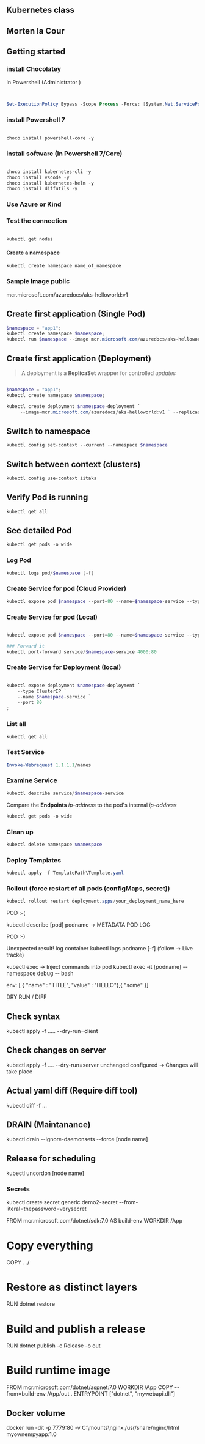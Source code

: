 ## Kubernetes class
## Morten la Cour

## Getting started

### install Chocolatey

In Powershell (Administrator
)
```powershell


Set-ExecutionPolicy Bypass -Scope Process -Force; [System.Net.ServicePointManager]::SecurityProtocol = [System.Net.ServicePointManager]::SecurityProtocol -bor 3072; iex ((New-Object System.Net.WebClient).DownloadString('https://chocolatey.org/install.ps1'))

```

### install Powershell 7

```powershell

choco install powershell-core -y

```

### install software (In Powershell 7/Core)

```powershell

choco install kubernetes-cli -y
choco install vscode -y
choco install kubernetes-helm -y
choco install diffutils -y

```

### Use Azure or Kind



### Test the connection 

```powershell

kubectl get nodes

```

#### Create a namespace

```powershell
kubectl create namespace name_of_namespace
```

### Sample Image public

mcr.microsoft.com/azuredocs/aks-helloworld:v1


## Create first application (Single Pod)

```powershell
$namespace = "app1";
kubectl create namespace $namespace;
kubectl run $namespace --image mcr.microsoft.com/azuredocs/aks-helloworld:v1 --namespace $namespace;

```

## Create first application (Deployment)
> A deployment is a **ReplicaSet** wrapper for controlled *updates*

```powershell

$namespace = "app1";
kubectl create namespace $namespace;

kubectl create deployment $namespace-deployment `
     --image=mcr.microsoft.com/azuredocs/aks-helloworld:v1 ` --replicas=3

```

## Switch to namespace

```powershell
kubectl config set-context --current --namespace $namespace
```

## Switch between context (clusters)

```powershell
kubectl config use-context iitaks
```

## Verify Pod is running

```powershell
kubectl get all
```

## See detailed Pod 

```powershell
kubectl get pods -o wide
```

### Log Pod

```powershell
kubectl logs pod/$namespace [-f]
```

### Create Service for pod (Cloud Provider)

```powershell
kubectl expose pod $namespace --port=80 --name=$namespace-service --type LoadBalancer;
```

### Create Service for pod (Local)

```powershell

kubectl expose pod $namespace --port=80 --name=$namespace-service --type ClusterIP;

### Forward it
kubectl port-forward service/$namespace-service 4000:80
```

### Create Service for Deployment (local)

```powershell

kubectl expose deployment $namespace-deployment `
    --type ClusterIP `
    --name $namespace-service `
    --port 80
;

```


### List all

```powershell
kubectl get all
```
### Test Service

```powershell
Invoke-Webrequest 1.1.1.1/names
```

### Examine Service 

```powershell
kubectl describe service/$namespace-service
```
Compare the **Endpoints** *ip-address* to the pod's internal *ip-address*

```powershell
kubectl get pods -o wide
```
### Clean up

```powershell
kubectl delete namespace $namespace
```

### Deploy Templates

```powershell
kubectl apply -f TemplatePath\Template.yaml
```

### Rollout (force restart of all pods (configMaps, secret))

```powershell
kubectl rollout restart deployment.apps/your_deployment_name_here

```

POD   :-(

kubectl describe [pod] podname
  -> METADATA POD LOG

 POD :-)

Unexpected result!
log container
kubectl logs podname [-f] (follow -> Live tracke)


kubectl exec -> Inject commands into pod
kubectl exec -it [podname] --namespace debug -- bash









env: [ { "name" : "TITLE", "value" : "HELLO"},{ "some"	}]






DRY RUN / DIFF

## Check syntax
kubectl apply -f ..... --dry-run=client 

## Check changes on server
kubectl apply -f .... --dry-run=server
   unchanged
   configured -> Changes will take place

## Actual yaml diff (Require diff tool)
kubectl diff -f ...



## DRAIN (Maintanance)

kubectl drain --ignore-daemonsets --force [node name]

## Release for scheduling

kubectl uncordon [node name]



### Secrets 

kubectl create secret generic demo2-secret --from-literal=thepassword=verysecret




FROM mcr.microsoft.com/dotnet/sdk:7.0 AS build-env
WORKDIR /App

# Copy everything
COPY . ./
# Restore as distinct layers
RUN dotnet restore
# Build and publish a release
RUN dotnet publish -c Release -o out

# Build runtime image
FROM mcr.microsoft.com/dotnet/aspnet:7.0
WORKDIR /App
COPY --from=build-env /App/out .
ENTRYPOINT ["dotnet", "mywebapi.dll"]




## Docker volume

docker run -dit -p 7779:80 -v C:\mounts\nginx:/usr/share/nginx/html  myownempyapp:1.0


